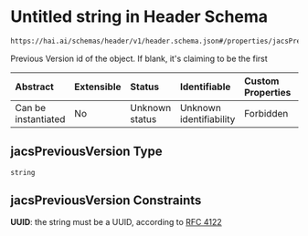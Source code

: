 # Untitled string in Header Schema

```txt
https://hai.ai/schemas/header/v1/header.schema.json#/properties/jacsPreviousVersion
```

Previous Version id of the object. If blank, it's claiming to be the first

| Abstract            | Extensible | Status         | Identifiable            | Custom Properties | Additional Properties | Access Restrictions | Defined In                                                                                               |
| :------------------ | :--------- | :------------- | :---------------------- | :---------------- | :-------------------- | :------------------ | :------------------------------------------------------------------------------------------------------- |
| Can be instantiated | No         | Unknown status | Unknown identifiability | Forbidden         | Allowed               | none                | [header.schema.json\*](../../https:/hai.ai/schemas/=./schemas/header.schema.json "open original schema") |

## jacsPreviousVersion Type

`string`

## jacsPreviousVersion Constraints

**UUID**: the string must be a UUID, according to [RFC 4122](https://tools.ietf.org/html/rfc4122 "check the specification")
